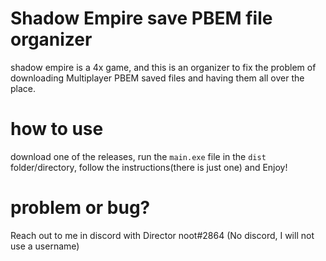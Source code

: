 # Shadow Empire save PBEM file organizer
shadow empire is a 4x game, and this is an organizer to fix the problem of downloading Multiplayer PBEM saved files and having them all over the place.

# how to use
download one of the releases, run the `main.exe` file in the `dist` folder/directory, follow the instructions(there is just one) and Enjoy!

# problem or bug?
Reach out to me in discord with Director noot#2864 (No discord, I will not use a username)

